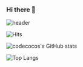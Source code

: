 ### Hi there 👋

<!--
**codecocos/codecocos** is a ✨ _special_ ✨ repository because its `README.md` (this file) appears on your GitHub profile.

Here are some ideas to get you started:

- 🔭 I’m currently working on ...
- 🌱 I’m currently learning ...
- 👯 I’m looking to collaborate on ...
- 🤔 I’m looking for help with ...
- 💬 Ask me about ...
- 📫 How to reach me: ...
- 😄 Pronouns: ...
- ⚡ Fun fact: ...
-->
![header](https://capsule-render.vercel.app/api?type=transparent%text=Codecocos%World!)




![Hits](https://hits.seeyoufarm.com/api/count/incr/badge.svg?url=https%3A%2F%2Fgithub.com%2Fcodecocos&count_bg=%237514BC&title_bg=%23470E72&icon=&icon_color=%23E7E7E7&title=hits&edge_flat=false)

![codecocos's GitHub stats](https://github-readme-stats.vercel.app/api?username=codecocos&&show_icons=true&theme=midnight-purple)

![Top Langs](https://github-readme-stats.vercel.app/api/top-langs/?username=codecocos&layout=compact)


